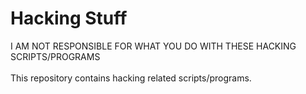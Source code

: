 # Hacking Stuff
I AM NOT RESPONSIBLE FOR WHAT YOU DO WITH THESE HACKING SCRIPTS/PROGRAMS
<br><br>
This repository contains hacking related scripts/programs.
